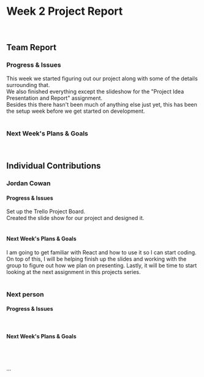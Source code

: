 # Week 2 Project Report
<br>

## Team Report

### Progress & Issues
This week we started figuring out our project along with some of the details surrounding that. <br>
We also finished everything except the slideshow for the "Project Idea Presentation and Report" assignment. <br>
Besides this there hasn't been much of anything else just yet, this has been the setup week before we get started on development. <br>
<br>
### Next Week's Plans & Goals

<br>

## Individual Contributions

### Jordan Cowan
#### Progress & Issues
Set up the Trello Project Board.<br>
Created the slide show for our project and designed it.<br>
<br>

#### Next Week's Plans & Goals
I am going to get familiar with React and how to use it so I can start coding. On top of this, I will be helping finish up the slides and working with the group to figure out how we plan on presenting. Lastly, it will be time to start looking at the next assignment in this projects series.
<br><br>

### Next person 
#### Progress & Issues
<br>

#### Next Week's Plans & Goals
<br><br>

...
